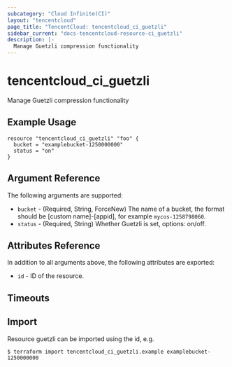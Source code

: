 ```yaml
---
subcategory: "Cloud Infinite(CI)"
layout: "tencentcloud"
page_title: "TencentCloud: tencentcloud_ci_guetzli"
sidebar_current: "docs-tencentcloud-resource-ci_guetzli"
description: |-
  Manage Guetzli compression functionality
---
```


# tencentcloud_ci_guetzli

Manage Guetzli compression functionality

## Example Usage

```hcl
resource "tencentcloud_ci_guetzli" "foo" {
  bucket = "examplebucket-1250000000"
  status = "on"
}
```

## Argument Reference

The following arguments are supported:

* `bucket` - (Required, String, ForceNew) The name of a bucket, the format should be [custom name]-[appid], for example `mycos-1258798060`.
* `status` - (Required, String) Whether Guetzli is set, options: on/off.

## Attributes Reference

In addition to all arguments above, the following attributes are exported:

* `id` - ID of the resource.



## Timeouts

<no value>


## Import

Resource guetzli can be imported using the id, e.g.

```
$ terraform import tencentcloud_ci_guetzli.example examplebucket-1250000000
```

